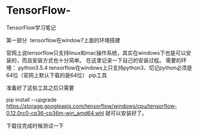 # TensorFlow-
TensorFlow学习笔记

第一部分  tensorflow在window7上面的环境搭建

  官网上说tensorflow只支持linux和mac操作系统，其实在windows下也是可以安装的，而且安装方式也十分简单。
在这里记录一下自己的安装过程。
    需要的环境：
        python3.5.4  tensorflow在windows上只支持python3、切记python必须是64位（官网上默认下载的是64位）
        pip工具



准备好了这些工具之后只需要

pip install --upgrade https://storage.googleapis.com/tensorflow/windows/cpu/tensorflow-0.12.0rc0-cp36-cp36m-win_amd64.whl
就可以安装好了。

下载往完成时候测试一下

